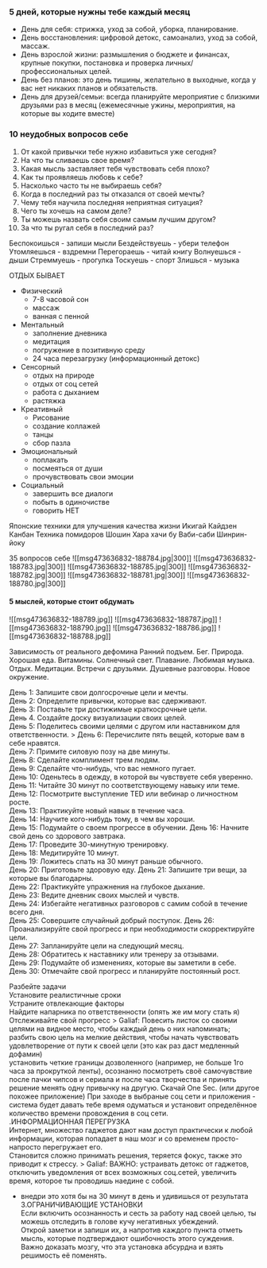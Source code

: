 ### 5 дней, которые нужны тебе каждый месяц  
- День для себя: стрижка, уход за собой, уборка, планирование.  
- День восстановления: цифровой детокс, самоанализ, уход за собой, массаж.  
- День взрослой жизни: размышления о бюджете и финансах, крупные покупки, постановка и проверка личных/ профессиональных целей.  
- День без планов: это день тишины, желательно в выходные, когда у вас нет никаких планов и обязательств.  
- День для друзей/семьи: всегда планируйте мероприятие с близкими друзьями раз в месяц (ежемесячные ужины, мероприятия, на которые вы ходите вместе)
### 10 неудобных вопросов себе
1. От какой привычки тебе нужно избавиться уже сегодня?
2. На что ты сливаешь свое время?
3. Какая мысль заставляет тебя чувствовать себя плохо?
4. Как ты проявляешь любовь к себе?
5. Насколько часто ты не выбираешь себя?
6. Когда в последний раз ты отказался от своей мечты?
7. Чему тебя научила последняя неприятная ситуация?
8. Чего ты хочешь на самом деле?
9. Ты можешь назвать себя своим самым лучшим другом?
10. За что ты ругал себя в последний раз?

Беспокоишься - запиши мысли 
Бездействуешь - убери телефон
Утомляешься - вздремни
Перегораешь - читай книгу
Волнуешься - дыши
Стреммуешь - прогулка
Тоскуешь - спорт
Злишься - музыка

ОТДЫХ БЫВАЕТ
- Физический
	- 7-8 часовой сон
	- массаж
	- ванная с пенной
- Ментальный
	- заполнение дневника
	- медитация
	- погружение в позитивную среду
	- 24 часа перезагрузку (информационный детокс)
- Сенсорный
	- отдых на природе
	- отдых от соц сетей
	- работа с дыханием
	- растяжка
- Креативный
	- Рисование
	- создание коллажей
	- танцы
	- сбор пазла
- Эмоциональный
	- поплакать
	- посмеяться от души
	- прочувствовать свои эмоции
- Социальный
	- завершить все диалоги
	- побыть в одиночистве
	- говорить НЕТ

Японские техники для улучшения качества жизни
Икигай
Кайдзен
Канбан
Техника помидоров
Шошин
Хара хачи бу
Ваби-саби
Шинрин-йоку

35 вопросов себе
![[msg473636832-188784.jpg|300]]
![[msg473636832-188783.jpg|300]]
![[msg473636832-188785.jpg|300]]
![[msg473636832-188782.jpg|300]]
![[msg473636832-188781.jpg|300]]
![[msg473636832-188780.jpg|300]]

#### 5 мыслей, которые стоит обдумать
![[msg473636832-188789.jpg]]
![[msg473636832-188787.jpg]]
![[msg473636832-188790.jpg]]
![[msg473636832-188786.jpg]]
![[msg473636832-188788.jpg]]

Зависимость от реального дефомина
Ранний подъем. Бег. Природа. Хорошая еда. Витамины. Солнечный свет.
Плавание. Любимая музыка. Отдых. Медитации. Встречи с друзьями. Душевные разговоры. Новое окружение.


День 1: Запишите свои долгосрочные цели и мечты.  
День 2: Определите привычки, которые вас сдерживают.  
День 3: Поставьте три достижимые краткосрочные цели.  
День 4. Создайте доску визуализации своих целей.  
День 5: Поделитесь своими целями с другом или наставником для ответственности. > 
День 6: Перечислите пять вещей, которые вам в себе нравятся.  
День 7: Примите силовую позу на две минуты.  
День 8: Сделайте комплимент трем людям.  
День 9: Сделайте что-нибудь, что вас немного пугает.  
День 10: Оденьтесь в одежду, в которой вы чувствуете себя уверенно. 
День 11: Читайте 30 минут по соответствующему навыку или теме.  
День 12: Посмотрите выступление TED или вебинар о личностном росте.  
День 13: Практикуйте новый навык в течение часа.  
День 14: Научите кого-нибудь тому, в чем вы хороши.  
День 15: Подумайте о своем прогрессе в обучении. 
День 16: Начните свой день со здорового завтрака.  
День 17: Проведите 30-минутную тренировку.  
День 18: Медитируйте 10 минут.  
День 19: Ложитесь спать на 30 минут раньше обычного.  
День 20: Приготовьте здоровую еду. 
День 21: Запишите три вещи, за которые вы благодарны.  
День 22: Практикуйте упражнения на глубокое дыхание.  
День 23: Ведите дневник своих мыслей и чувств.  
День 24: Избегайте негативных разговоров с самим собой в течение всего дня.  
День 25: Совершите случайный добрый поступок.
День 26: Проанализируйте свой прогресс и при необходимости скорректируйте цели.  
День 27: Запланируйте цели на следующий месяц.  
День 28: Обратитесь к наставнику или тренеру за отзывами.  
День 29: Подумайте об изменениях, которые вы заметили в себе.  
День 30: Отмечайте свой прогресс и планируйте постоянный рост.

Разбейте задачи  
﻿﻿﻿Установите реалистичные сроки  
﻿﻿﻿Устраните отвлекающие факторы  
﻿﻿﻿Найдите напарника по ответственности (опять же им могу стать я)  
﻿﻿﻿Отслеживайте свой прогресс > Galiaf: Повесить листок со своими целями на видное место, чтобы каждый день о них напоминать;  
﻿﻿﻿разбить свою цель на мелкие действия, чтобы начать чувствовать удовлетворение от пути к своей цели (это как раз даст медленный дофамин)  
﻿﻿﻿установить четкие границы дозволенного (например, не больше 1го часа за прокруткой ленты), осознанно посмотреть своё самочувствие после пачки чипсов и сериала и после часа творчества и принять решение менять одну привычку на другую. Скачай One Sec. (или другое похожее приложение) При заходе в выбраные соц сети и приложения - система будет давать тебе время одуматься и установит определённое количество времени провождения в соц сети.  
.ИНФОРМАЦИОННАЯ ПЕРЕГРУЗКА  
Интернет, множество гаджетов дают нам доступ практически к любой информации, которая попадает в наш мозг и со временем просто-напросто перегружает его.  
Становится сложно принимать решения, теряется фокус, также это приводит к стрессу. > Galiaf: ВАЖНО: устраивать детокс от гаджетов, отключить уведомления от всех возможных соц.сетей, увеличить время, которое ты проводишь наедине с собой.  
- внедри это хотя бы на 30 минут в день и удивишься от результата  
З.ОГРАНИЧИВАЮЩИЕ УСТАНОВКИ  
Если включить осознанность и сесть за работу над своей целью, ты можешь отследить в голове кучу негативных убеждений.  
Открой заметки и запиши их, а напротив каждого пункта отметь мысль, которые подтверждают ошибочность этого суждения.  
Важно доказать мозгу, что эта установка абсурдна и взять решимость её поменять.



